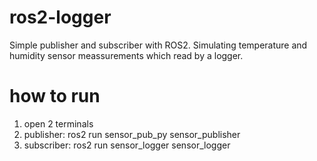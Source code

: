 # ros2-logger
Simple publisher and subscriber with ROS2. Simulating temperature and humidity sensor meassurements which read by a logger.

# how to run
1. open 2 terminals
2. publisher: ros2 run sensor_pub_py sensor_publisher
3. subscriber: ros2 run sensor_logger sensor_logger
